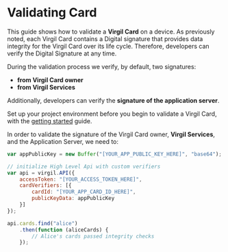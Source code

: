# Validating Card

This guide shows how to validate a **Virgil Card** on a device. As previously noted, each Virgil Card contains a Digital signature that provides data integrity for the Virgil Card over its life cycle. Therefore, developers can verify the Digital Signature at any time.

During the validation process we verify, by default, two signatures:
- **from Virgil Card owner**
- **from Virgil Services**

Additionally, developers can verify the **signature of the application server**.

Set up your project environment before you begin to validate a Virgil Card, with the [getting started](/docs/guides/configuration/client.md) guide.

In order to validate the signature of the Virgil Card owner, **Virgil Services**, and the Application Server, we need to:

```javascript
var appPublicKey = new Buffer("[YOUR_APP_PUBLIC_KEY_HERE]", "base64");

// initialize High Level Api with custom verifiers
var api = virgil.API({
    accessToken: "[YOUR_ACCESS_TOKEN_HERE]",
    cardVerifiers: [{
        cardId: "[YOUR_APP_CARD_ID_HERE]",
        publicKeyData: appPublicKey
    }]
});

api.cards.find("alice")
    .then(function (aliceCards) {
        // Alice's cards passed integrity checks
    });
```
